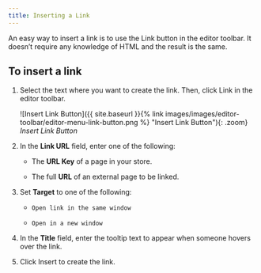 ```yaml
---
title: Inserting a Link
---
```


An easy way to insert a link is to use the Link button in the editor toolbar. It doesn’t require any knowledge of HTML and the result is the same.

## To insert a link

1. Select the text where you want to create the link. Then, click <span class="btn">Link</span> in the editor toolbar.

    ![Insert Link Button]({{ site.baseurl }}{% link images/images/editor-toolbar/editor-menu-link-button.png %} "Insert Link Button"){: .zoom}
    _Insert Link Button_

1. In the **Link URL** field, enter one of the following:

    - The **URL Key** of a page in your store.

    - The full **URL** of an external page to be linked.

1. Set **Target** to one of the following:

    * `Open link in the same window`

    * `Open in a new window`

1. In the **Title** field, enter the tooltip text to appear when someone hovers over the link.

1. Click <span class="btn">Insert</span> to create the link.
